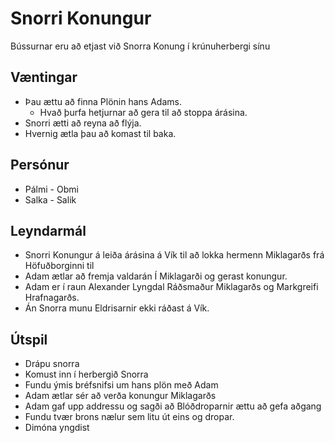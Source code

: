 # Snorri Konungur

Bússurnar eru að etjast við Snorra Konung í krúnuherbergi sínu

## Væntingar
- Þau ættu að finna Plönin hans Adams.
  - Hvað þurfa hetjurnar að gera til að stoppa árásina.
- Snorri ætti að reyna að flýja.
- Hvernig ætla þau að komast til baka.

## Persónur
- Pálmi - Obmi
- Salka - Salik

## Leyndarmál
- Snorri Konungur á leiða árásina á Vík til að lokka hermenn Miklagarðs frá 
  Höfuðborginni til
- Adam ætlar að fremja valdarán Í Miklagarði og gerast konungur.
- Adam er í raun Alexander Lyngdal Ráðsmaður Miklagarðs og Markgreifi 
  Hrafnagarðs.
- Án Snorra munu Eldrisarnir ekki ráðast á Vík.

## Útspil
- Drápu snorra
- Komust inn í herbergið Snorra
- Fundu ýmis bréfsnifsi um hans plön með Adam
- Adam ætlar sér að verða konungur Miklagarðs
- Adam gaf upp addressu og sagði að Blóðdroparnir ættu að gefa aðgang
- Fundu tvær brons nælur sem litu út eins og dropar.
- Dimóna yngdist